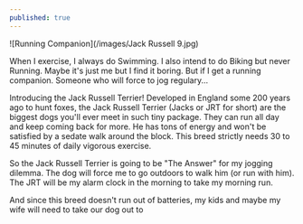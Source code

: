 ```yaml
---
published: true
---
```

![Running Companion](/images/Jack Russell 9.jpg)

When I exercise, I always do Swimming. I also intend to do Biking but never Running. Maybe it's just me but I find it boring. But if I get a running companion. Someone who will force to jog regulary...

Introducing the Jack Russell Terrier! Developed in England some 200 years ago to hunt foxes, the Jack Russell Terrier (Jacks or JRT for short) are the biggest dogs you'll ever meet in such tiny package. They can run all day and keep coming back for more. He has tons of energy and won't be satisfied by a sedate walk around the block. This breed strictly needs 30 to 45 minutes of daily vigorous exercise.

So the Jack Russell Terrier is going to be "The Answer" for my jogging dilemma. The dog will force me to go outdoors to walk him (or run with him). The JRT will be my alarm clock in the morning to take my  morning run.

And since this breed doesn't run out of batteries, my kids and maybe my wife will need to take our dog out     to 